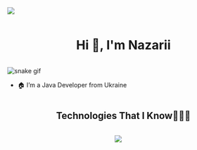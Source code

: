 <img src="https://user-images.githubusercontent.com/73097560/115834477-dbab4500-a447-11eb-908a-139a6edaec5c.gif">

<!--h1 without bottom border-->
<div id="user-content-toc">
  <ul align="center">
    <summary><h1 style="display: inline-block">Hi 👋, I'm Nazarii</h1></summary>
  </ul>
</div>

![snake gif](https://github.com/NBakalik/NBakalik/blob/output/github-contribution-grid-snake.svg)

<!--Intro start-->
- 🏠 I’m a Java Developer from Ukraine
<!--Intro end-->

<div id="user-content-toc">
  <ul align="center">
    <summary><h2 style="display: inline-block">Technologies That I Know👨🏻‍💻</h2></summary>
  </ul>
</div>
<p align="center">
  <a href="https://skillicons.dev">
    <img src="https://skillicons.dev/icons?i=java,spring,hibernate,maven,git,github,docker,idea,linux,mongodb,mysql,postman,aws&perline=14" />
  </a>
</p>
<!-- <div id="user-content-toc">
  <ul align="center">
    <img src="https://github-readme-stats.vercel.app/api/?username=NBakalik&show_icons=true&include_all_commits=true&count_private=true&theme=react&hide_border=true&bg_color=1F222E&title_color=F85D7F&icon_color=F8D866" height="192px"/><img src="https://github-readme-stats.vercel.app/api/top-langs/?username=NBakalik&langs_count=8&layout=compact&theme=react&hide_border=true&bg_color=1F222E&title_color=F85D7F&icon_color=F8D866" height="192px"/>
  </ul>
</div> -->
